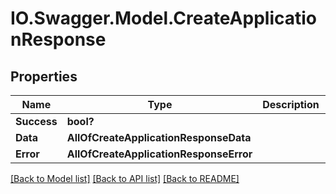 # IO.Swagger.Model.CreateApplicationResponse
## Properties

Name | Type | Description | Notes
------------ | ------------- | ------------- | -------------
**Success** | **bool?** |  | [optional] 
**Data** | **AllOfCreateApplicationResponseData** |  | [optional] 
**Error** | **AllOfCreateApplicationResponseError** |  | [optional] 

[[Back to Model list]](../README.md#documentation-for-models) [[Back to API list]](../README.md#documentation-for-api-endpoints) [[Back to README]](../README.md)

